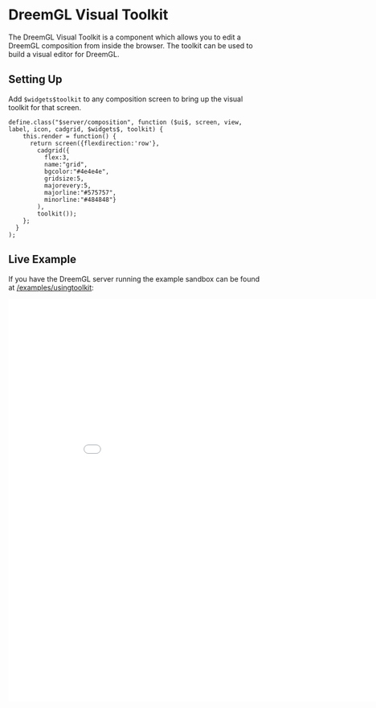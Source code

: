 # DreemGL Visual Toolkit

The DreemGL Visual Toolkit is a component which allows you to edit a DreemGL composition from inside the browser. The toolkit can be used to build a visual editor for DreemGL.

## Setting Up

Add `$widgets$toolkit` to any composition screen to bring up the visual toolkit for that screen.

    define.class("$server/composition", function ($ui$, screen, view, label, icon, cadgrid, $widgets$, toolkit) {
        this.render = function() {
          return screen({flexdirection:'row'},
            cadgrid({
              flex:3,
              name:"grid",
              bgcolor:"#4e4e4e",
              gridsize:5,
              majorevery:5,
              majorline:"#575757",
              minorline:"#484848"}
            ),
            toolkit());
        };
      }
    );


## Live Example

If you have the DreemGL server running the example sandbox can be found at [/examples/usingtoolkit](/examples/usingtoolkit):

<iframe style="border:0;width:900px; height:800px" src="/examples/usingtoolkit"></iframe>



